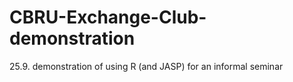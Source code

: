 # CBRU-Exchange-Club-demonstration
25.9. demonstration of using R (and JASP) for an informal seminar
